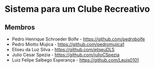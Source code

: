 # Sistema para um Clube Recreativo

## Membros

- Pedro Henrique Schroeder Bolfe - https://github.com/pedrobolfe
- Pedro Miotto Mujica - https://github.com/pedromujica1
- Eliseu da Luz Silva - https://github.com/eliseuDLS
- Julio Cesar Spezia - https://github.com/julioCSpezia
- Luiz Felipe Salbego Esperança - https://github.com/Leuis0101

